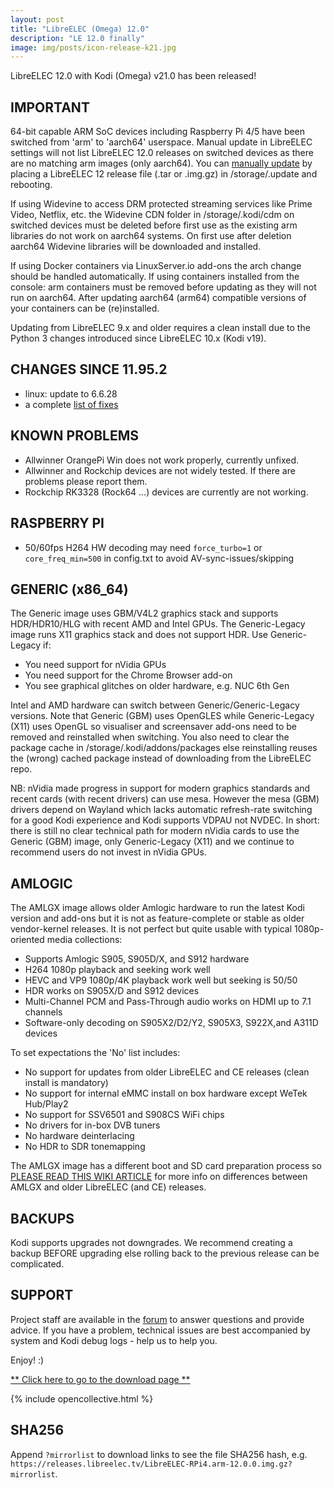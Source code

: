 ```yaml
---
layout: post
title: "LibreELEC (Omega) 12.0"
description: "LE 12.0 finally"
image: img/posts/icon-release-k21.jpg
---
```


LibreELEC 12.0 with Kodi (Omega) v21.0 has been released!

## IMPORTANT

64-bit capable ARM SoC devices including Raspberry Pi 4/5 have been switched from 'arm' to 'aarch64' userspace. Manual update in LibreELEC settings will not list LibreELEC 12.0 releases on switched devices as there are no matching arm images (only aarch64). You can [manually update](https://wiki.libreelec.tv/support/update) by placing a LibreELEC 12 release file (.tar or .img.gz) in /storage/.update and rebooting.

If using Widevine to access DRM protected streaming services like Prime Video, Netflix, etc. the Widevine CDN folder in /storage/.kodi/cdm on switched devices must be deleted before first use as the existing arm libraries do not work on aarch64 systems. On first use after deletion aarch64 Widevine libraries will be downloaded and installed.

If using Docker containers via LinuxServer.io add-ons the arch change should be handled automatically. If using containers installed from the console: arm containers must be removed before updating as they will not run on aarch64. After updating aarch64 (arm64) compatible versions of your containers can be (re)installed.

Updating from LibreELEC 9.x and older requires a clean install due to the Python 3 changes introduced since LibreELEC 10.x (Kodi v19).

## CHANGES SINCE 11.95.2

- linux: update to 6.6.28
- a complete [list of fixes](https://github.com/LibreELEC/LibreELEC.tv/compare/11.95.2...12.0.0)

## KNOWN PROBLEMS

- Allwinner OrangePi Win does not work properly, currently unfixed.
- Allwinner and Rockchip devices are not widely tested. If there are problems please report them.
- Rockchip RK3328 (Rock64 ...) devices are currently are not working.

## RASPBERRY PI

- 50/60fps H264 HW decoding may need `force_turbo=1` or `core_freq_min=500` in config.txt to avoid AV-sync-issues/skipping

## GENERIC (x86_64)

The Generic image uses GBM/V4L2 graphics stack and supports HDR/HDR10/HLG with recent AMD and Intel GPUs. The Generic-Legacy image runs X11 graphics stack and does not support HDR. Use Generic-Legacy if:

- You need support for nVidia GPUs
- You need support for the Chrome Browser add-on
- You see graphical glitches on older hardware, e.g. NUC 6th Gen

Intel and AMD hardware can switch between Generic/Generic-Legacy versions. Note that Generic (GBM) uses OpenGLES while Generic-Legacy (X11) uses OpenGL so visualiser and screensaver add-ons need to be removed and reinstalled when switching. You also need to clear the package cache in /storage/.kodi/addons/packages else reinstalling reuses the (wrong) cached package instead of downloading from the LibreELEC repo.

NB: nVidia made progress in support for modern graphics standards and recent cards (with recent drivers) can use mesa. However the mesa (GBM) drivers depend on Wayland which lacks automatic refresh-rate switching for a good Kodi experience and Kodi supports VDPAU not NVDEC. In short: there is still no clear technical path for modern nVidia cards to use the Generic (GBM) image, only Generic-Legacy (X11) and we continue to recommend users do not invest in nVidia GPUs.

## AMLOGIC

The AMLGX image allows older Amlogic hardware to run the latest Kodi version and add-ons but it is not as feature-complete or stable as older vendor-kernel releases. It is not perfect but quite usable with typical 1080p-oriented media collections:

- Supports Amlogic S905, S905D/X, and S912 hardware
- H264 1080p playback and seeking work well
- HEVC and VP9 1080p/4K playback work well but seeking is 50/50
- HDR works on S905X/D and S912 devices
- Multi-Channel PCM and Pass-Through audio works on HDMI up to 7.1 channels
- Software-only decoding on S905X2/D2/Y2, S905X3, S922X,and  A311D devices

To set expectations the 'No' list includes:

- No support for updates from older LibreELEC and CE releases (clean install is mandatory)
- No support for internal eMMC install on box hardware except WeTek Hub/Play2
- No support for SSV6501 and S908CS WiFi chips
- No drivers for in-box DVB tuners
- No hardware deinterlacing
- No HDR to SDR tonemapping

The AMLGX image has a different boot and SD card preparation process so [PLEASE READ THIS WIKI ARTICLE](https://wiki.libreelec.tv/hardware/amlogic) for more info on differences between AMLGX and older LibreELEC (and CE) releases.

## BACKUPS

Kodi supports upgrades not downgrades. We recommend creating a backup BEFORE upgrading else rolling back to the previous release can be complicated.

## SUPPORT

Project staff are available in the [forum](https://forum.libreelec.tv) to answer questions and provide advice. If you have a problem, technical issues are best accompanied by system and Kodi debug logs - help us to help you.

Enjoy! :)

[** Click here to go to the download page **](https://libreelec.tv/downloads/)

{% include opencollective.html %}

## SHA256

Append `?mirrorlist` to download links to see the file SHA256 hash, e.g. `https://releases.libreelec.tv/LibreELEC-RPi4.arm-12.0.0.img.gz?mirrorlist`.
